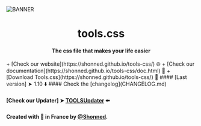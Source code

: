 ![BANNER](https://i.ibb.co/fSRkFYY/banner.png)

<h1 align="center">
  tools.css
</h1>

<h4 align="center">The css file that makes your life easier</h4>
+ [Check our website](https://shonned.github.io/tools-css/) 🌐
+ [Check our documentation](https://shonned.github.io/tools-css/doc.html) 📖
+ [Download Tools.css](https://shonned.github.io/tools-css/) 🦄
#### [Last version] ➤ 1.10 ⬇️
#### Check the [changelog](CHANGELOG.md)

#### [Check our Updater] ➤ [TOOLSUpdater](https://github.com/Shonned/TOOLSUpdater) ⬅️
#### Created with 🥖 in France by [@Shonned](https://instagram.com/067pm).
